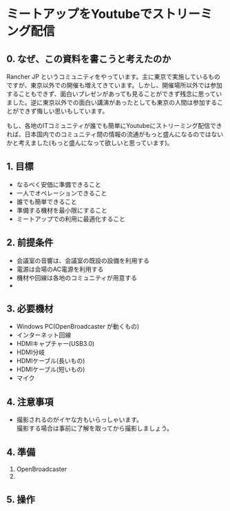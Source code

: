 # ミートアップをYoutubeでストリーミング配信

## 0. なぜ、この資料を書こうと考えたのか

Rancher JP というコミュニティをやっています。主に東京で実施しているものですが、東京以外での開催も増えてきています。しかし、開催場所以外では参加することもできず、面白いプレゼンがあっても見ることができず残念に思っていました。逆に東京以外での面白い講演があったとしても東京の人間は参加することができず悔しい思いもしています。

もし、各地のITコミュニティが誰でも簡単にYoutubeにストリーミング配信できれば、日本国内でのコミュニティ間の情報の流通がもっと盛んになるのではないかと考えました(もっと盛んになって欲しいと思っています)。

## 1. 目標

* なるべく安価に準備できること
* 一人でオペレーションできること
* 誰でも簡単できること
* 準備する機材を最小限にすること
* ミートアップでの利用に最適化すること

## 2. 前提条件

- 会議室の音響は、会議室の既設の設備を利用する
- 電源は会場のAC電源を利用する
- 機材や回線は各地のコミュニティが用意する
- 

## 3. 必要機材

- Windows PC(OpenBroadcaster が動くもの)
- インターネット回線
- HDMIキャプチャー(USB3.0)
- HDMI分岐
- HDMIケーブル(長いもの)
- HDMIケーブル(短いもの)
- マイク

## 4. 注意事項

- 撮影されるのがイヤな方もいらっしゃいます。  
撮影する場合は事前に了解を取ってから撮影しましょう。

## 4. 準備

1. OpenBroadcaster
2. 

## 5. 操作
